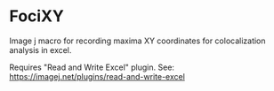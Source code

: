 # FociXY
Image j macro for recording maxima XY coordinates for colocalization analysis in excel.

Requires "Read and Write Excel" plugin. See: https://imagej.net/plugins/read-and-write-excel

